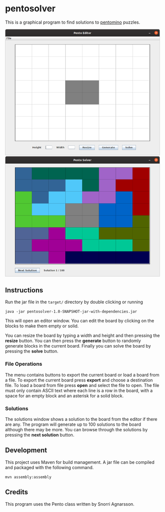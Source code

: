 # pentosolver

This is a graphical program to find solutions to [pentomino](https://en.wikipedia.org/wiki/Pentomino) puzzles.

![Pento Editor](pentoeditor.png) ![Pento Solver](pentosolver.png)

## Instructions

Run the jar file in the `target/` directory by double clicking or running

    java -jar pentosolver-1.0-SNAPSHOT-jar-with-dependencies.jar

This will open an editor window. You can edit the board by clicking on the blocks to make them empty or solid.

You can resize the board by typing a width and height and then pressing the **resize** button. You can then press the **generate** button to randomly generate blocks in the current board. Finally you can solve the board by pressing the **solve** button.

### File Operations

The menu contains buttons to export the current board or load a board from a file. To export the current board press **export** and choose a destination file. To load a board from file press **open** and select the file to open. The file must only contain ASCII text where each line is a row in the board, with a space for an empty block and an asterisk for a solid block.

### Solutions

The solutions window shows a solution to the board from the editor if there are any. The program will generate up to 100 solutions to the board although there may be more. You can browse through the solutions by pressing the **next solution** button.

## Development

This project uses Maven for build management. A jar file can be compiled and packaged with the following command.

    mvn assembly:assembly

## Credits

This program uses the Pento class written by Snorri Agnarsson.
